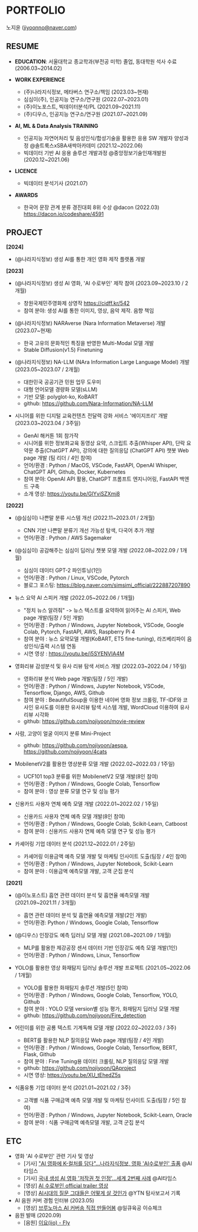 # PORTFOLIO
노지윤 (jiyoonno@naver.com)


## RESUME
- __EDUCATION__: 서울대학교 종교학과(부전공 미학) 졸업, 동대학원 석사 수료 (2006.03~2014.02)

- __WORK EXPERIENCE__
    - (주)나라지식정보, 메타버스 연구소/책임 (2023.03~현재)
    - 심심이(주), 인공지능 연구소/연구원 (2022.07~2023.01)
    - (주)이노포스트, 빅데이터분석/PL (2021.09~2021.11)
    - (주)디우스, 인공지능 연구소/연구원 (2021.07~2021.09)
- __AI, ML & Data Analysis TRAINING__
    - 인공지능 자연어처리 및 음성인식/합성기술을 활용한 응용 SW 개발자 양성과정 @솔트룩스xSBA새싹아카데미 (2021.12~2022.06)
    - 빅데이터 기반 AI 응용 솔루션 개발과정 @중앙정보기술인재개발원 (2020.12~2021.06)
- __LICENCE__
    - 빅데이터 분석기사 (2021.07)
- __AWARDS__
    - 한국어 문장 관계 분류 경진대회 8위 수상 @dacon (2022.03) https://dacon.io/codeshare/4591


## PROJECT
__[2024]__
- (@나라지식정보) 생성 AI를 통한 개인 영화 제작 플랫폼 개발

__[2023]__
- (@나라지식정보) 생성 AI 영화, 'AI 수로부인' 제작 참여 (2023.09~2023.10 / 2개월)
    - 창원국제민주영화제 상영작 https://cidff.kr/542
    - 참여 분야: 생성 AI를 통한 이미지, 영상, 음악 제작. 음향 책임
    
- (@나라지식정보) NARAverse (Nara Information Metaverse) 개발 (2023.07~현재)
    - 한국 고유의 문화적인 특징을 반영한 Multi-Modal 모델 개발
    - Stable Diffusion(v1.5) Finetuning
  
- (@나라지식정보) NA-LLM (NAra Information Large Language Model) 개발 (2023.05~2023.07 / 2개월)
    - 대한민국 공공기관 민원 업무 도우미
    - 대형 언어모델 경량화 모델(sLLM)
    - 기반 모델: polyglot-ko, KoBART
    - github: https://github.com/Nara-Information/NA-LLM
 
- 시니어를 위한 디지털 교육컨텐츠 전달력 강화 서비스 '에이지프리' 개발 (2023.03~2023.04 / 3주일)
    - GenAI 해커톤 1회 참가작
    - 시니어를 위한 정보화교육 동영상 요약, 스크립트 추출(Whisper API), 단락 요약문 추출(ChatGPT API), 강의에 대한 질의응답 (ChatGPT API) 챗봇 Web page 개발 (팀 리더 / 4인 참여)
    - 언어/환경 : Python / MacOS, VSCode, FastAPI, OpenAI Whisper, ChatGPT API, Github, Docker, Kubernetes
    - 참여 분야: OpenAI API 활용, ChatGPT 프롬프트 엔지니어링, FastAPI 백엔드 구축
    - 소개 영상: https://youtu.be/GlYviSZXmj8


__[2022]__
- (@심심이) 나쁜말 분류 시스템 개선 (2022.11~2023.01 / 2개월)
    - CNN 기반 나쁜말 분류기 개선 가능성 탐색, 다국어 추가 개발
    - 언어/환경 : Python / AWS Sagemaker

- (@심심이) 공감해주는 심심이 딥러닝 챗봇 모델 개발 (2022.08~2022.09 / 1개월)
    - 심심이 데이터 GPT-2 파인튜닝(1인)
    - 언어/환경 : Python / Linux, VSCode, Pytorch
    - 블로그 포스팅: https://blog.naver.com/simsimi_official/222887207890

- 뉴스 요약 AI 스피커 개발 (2022.05~2022.06 / 1개월)
    - "정치 뉴스 알려줘"  -> 뉴스 텍스트를 요약하여 읽어주는 AI 스피커, Web page 개발(팀장 / 5인 개발)
    - 언어/환경 : Python / Windows, Jupyter Notebook, VSCode, Google Colab, Pytorch, FastAPI, AWS, Raspberry Pi 4
    - 참여 분야 : 뉴스 요약모델 개발(KoBART, ET5 fine-tuning), 라즈베리파이 음성인식/출력 시스템 연동
    - 시연 영상 : https://youtu.be/i5SYENVIA4M

- 영화리뷰 감성분석 및 유사 리뷰 탐색 서비스 개발 (2022.03~2022.04 / 1주일)
   - 영화리뷰 분석 Web page 개발(팀장 / 5인 개발)
   - 언어/환경	: Python / Windows, Jupyter Notebook, VSCode, Tensorflow, Django, AWS, Github
   - 참여 분야	: BeautifulSoup을 이용한 네이버 영화 정보 크롤링, TF-IDF와 코사인 유사도를 이용한 유사리뷰 탐색 시스템 개발, WordCloud 이용하여 유사리뷰 시각화
   - github: https://github.com/nojiyoon/movie-review

- 사람, 고양이 얼굴 이미지 분류 Mini-Project
    - github: https://github.com/nojiyoon/aespa, https://github.com/nojiyoon/4cats

- MobilenetV2를 활용한 영상분류 모델 개발 (2022.02~2022.03 / 1주일)
    - UCF101 top3 분류를 위한 MobilenetV2 모델 개발(8인 참여)
    - 언어/환경 : Python / Windows, Google Colab, Tensorflow
    - 참여 분야 :  영상 분류 모델 연구 및 성능 평가

- 신용카드 사용자 연체 예측 모델 개발 (2022.01~2022.02 / 1주일)
    - 신용카드 사용자 연체 예측 모델 개발(8인 참여)
    - 언어/환경 : Python / Windows, Google Colab, Scikit-Learn, Catboost
    - 참여 분야 : 신용카드 사용자 연체 예측 모델 연구 및 성능 평가

- 카셰어링 기업 데이터 분석 (2021.12~2022.01 / 2주일)
    - 카셰어링 이용금액 예측 모델 개발 및 마케팅 인사이트 도출(팀장 / 4인 참여)
    - 언어/환경 : Python / Windows, Jupyter Notebook, Scikit-Learn
    - 참여 분야 : 이용금액 예측모델 개발, 고객 군집 분석



__[2021]__
- (@이노포스트) 흡연 관련 데이터 분석 및 흡연율 예측모델 개발 (2021.09~2021.11 / 3개월)
    - 흡연 관련 데이터 분석 및 흡연율 예측모델 개발(2인 개발)
    - 언어/환경: Python / Windows, Google Colab, Tensorflow

- (@디우스) 인장강도 예측 딥러닝 모델 개발 (2021.08~2021.09 / 1개월)
    - MLP를 활용한 제강공장 센서 데이터 기반 인장강도 예측 모델 개발(1인)
    - 언어/환경 : Python / Windows, Linux, Tensorflow

- YOLO를 활용한 영상 화재탐지 딥러닝 솔루션 개발 프로젝트 (2021.05~2022.06 / 1개월)
    - YOLO를 활용한 화재탐지 솔루션 개발(5인 참여)
    - 언어/환경	: Python / Windows, Google Colab, Tensorflow, YOLO, Github
    - 참여 분야	: YOLO 모델 version별 성능 평가, 화재탐지 딥러닝 모델 개발
    - github: https://github.com/nojiyoon/Fire_detection

- 어린이를 위한 공룡 텍스트 기계독해 모델 개발 (2022.02~2022.03 / 3주)
    - BERT를 활용한 NLP 질의응답 Web page 개발(팀장 / 4인 개발)
    - 언어/환경 : Python / Windows, Google Colab, Tensorflow, BERT, Flask, Github
    - 참여 분야 : Fine Tuning용 데이터 크롤링, NLP 질의응답 모델 개발
    - github: https://github.com/nojiyoon/QAproject
    - 시연 영상: https://youtu.be/XU_tEhedZ5s

- 식품유통 기업 데이터 분석 (2021.01~2021.02 / 3주)
    - 고객별 식품 구매금액 예측 모델 개발 및 마케팅 인사이트 도출(팀장 / 5인 참여)
    - 언어/환경 : Python / Windows, Jupyter Notebook, Scikit-Learn, Oracle
    - 참여 분야 : 식품 구매금액 예측모델 개발, 고객 군집 분석

## ETC
- 영화 'AI 수로부인' 관련 기사 및 영상
    - [기사] ["AI 영화에 K-컬처를 담다"...나라지식정보, 영화 'AI수로부인' 출품](https://www.aitimes.com/news/articleView.html?idxno=154498) @AI타임스
    - [기사] [국내 생성 AI 영화 '저작권 첫 인정'...세계 2번째 사례](https://www.aitimes.com/news/articleView.html?idxno=156286) @AI타임스
    - [영상] [AI 수로부인 official trailer 영상](https://youtu.be/K61g6Rtyx90?si=jO5Ch2vlyDD0eMu0)
    - [영상] [AI시대의 질문 그대들은 어떻게 살 것인가](https://youtu.be/Or8PHNcYarM?si=fVgXar0lKrF2UReh&t=1021) @YTN 탐사보고서 기록
- AI 음원 커버 경험 인터뷰 (2023.05)
    - [영상] [브루노마스 AI 커버송 직접 만들어봄](https://youtu.be/kBxLaDmxnLI?si=ffhw9xOI_sdhQS8Z&t=75) @일큐육공 이슈체크
- 음원 발매 (2020.09)
    - [음원] [이요(iio) - Fly](https://youtu.be/nhyygAvPwPo?si=peEDLgleDHxnOfCl)
